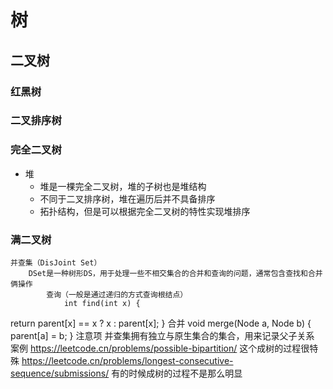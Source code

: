 # 树

## 二叉树
### 红黑树
### 二叉排序树
### 完全二叉树
- 堆
  - 堆是一棵完全二叉树，堆的子树也是堆结构
  - 不同于二叉排序树，堆在遍历后并不具备排序
  - 拓扑结构，但是可以根据完全二叉树的特性实现堆排序
### 满二叉树
	并查集（DisJoint Set）
		DSet是一种树形DS，用于处理一些不相交集合的合并和查询的问题，通常包含查找和合并俩操作
			查询（一般是通过递归的方式查询根结点）
				int find(int x) {
  return parent[x] == x ? x : parent[x];
}
			合并
				void merge(Node a, Node b) {
  parent[a] = b;
}
		注意项
			并查集拥有独立与原生集合的集合，用来记录父子关系
		案例
			https://leetcode.cn/problems/possible-bipartition/
				这个成树的过程很特殊
			https://leetcode.cn/problems/longest-consecutive-sequence/submissions/
				有的时候成树的过程不是那么明显
